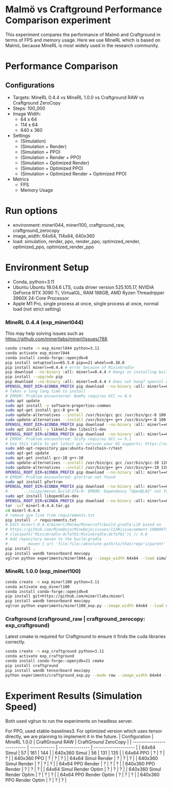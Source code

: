 # Malmö vs Craftground Performance Comparison experiment
This experiment compares the performance of Malmö and Craftground in terms of FPS and memory usage. Here we use MineRL which is based on Malmö, because MineRL is most widely used in the research community.

# Performance Comparison
## Configurations
- Targets: MineRL 0.4.4 vs MineRL 1.0.0 vs Craftground RAW vs Craftground ZeroCopy
- Steps: 100_000
- Image Width:
    - 64 x 64
    - 114 x 64
    - 640 x 360
- Settings
    - (Simulation)
    - (Simulation + Render)
    - (Simulation + PPO)
    - (Simulation + Render + PPO)
    - (Simulation + Optimized Render)
    - (Simulation + Optimized PPO)
    - (Simulation + Optimized Render + Optimized PPO)
- Metrics
    - FPS
    - Memory Usage


# Run options
- environment: minerl044, minerl100, craftground_raw, craftground_zerocopy
- image_width: 64x64, 114x64, 640x360
- load: simulation, render, ppo, render_ppo, optimized_render, optimized_ppo, optimized_render_ppo

# Environment Setup
- Conda, python=3.11
- Ubuntu Ubuntu 18.04.6 LTS, cuda driver version 525.105.17, NVIDIA GeForce RTX 3090 Ti, VirtualGL, RAM 188GB, AMD Ryzen Threadripper 3960X 24-Core Processor
- Apple M1 Pro, single process at once,  single process at once, normal load (not strict setting)

### MineRL 0.4.4 (exp_minerl044)
This may help solving issues such as https://github.com/minerllabs/minerl/issues/788.
```bash
conda create -n exp_minerl044 python=3.11
conda activate exp_minerl044
conda install conda-forge::openjdk=8 
pip install setuptools==65.5.0 pip==21 wheel==0.38.0
pip install minerl==0.4.4 # error because of MixinGradle
pip download --no-binary :all: minerl==0.4.4 # Hangs in installing build dependencies
pip install --upgrade pip
pip download --no-binary :all: minerl==0.4.4 # Does not hang? openssl error
OPENSSL_ROOT_DIR=$CONDA_PREFIX pip download --no-binary :all: minerl==0.4.4
# Takes a long long time to install
# ERROR: Problem encountered: NumPy requires GCC >= 8.4
sudo apt update
sudo apt install -y software-properties-common
sudo apt-get install gcc-8 g++-8
sudo update-alternatives --install /usr/bin/gcc gcc /usr/bin/gcc-8 100
sudo update-alternatives --install /usr/bin/g++ g++ /usr/bin/g++-8 100
OPENSSL_ROOT_DIR=$CONDA_PREFIX pip download --no-binary :all: minerl==0.4.4
sudo apt install -y libxml2-dev libxslt1-dev
OPENSSL_ROOT_DIR=$CONDA_PREFIX pip download --no-binary :all: minerl==0.4.4
# ERROR: Problem encountered: SciPy requires GCC >= 9.1
# Use this table to get latest gcc version your OS supports: https://askubuntu.com/a/1163021/901082
sudo add-apt-repository ppa:ubuntu-toolchain-r/test
sudo apt-get update
sudo apt-get install gcc-10 g++-10
sudo update-alternatives --install /usr/bin/gcc gcc /usr/bin/gcc-10 120
sudo update-alternatives --install /usr/bin/g++ g++ /usr/bin/g++-10 120
OPENSSL_ROOT_DIR=$CONDA_PREFIX pip download --no-binary :all: minerl==0.4.4
# ERROR: Problem encountered: gfortran not found
sudo apt install gfortran
OPENSSL_ROOT_DIR=$CONDA_PREFIX pip download --no-binary :all: minerl==0.4.4
#       ../scipy/meson.build:274:9: ERROR: Dependency "OpenBLAS" not found, tried pkgconfig and cmake
sudo apt install libopenblas-dev
OPENSSL_ROOT_DIR=$CONDA_PREFIX pip download --no-binary :all: minerl==0.4.4
tar -xvf minerl-0.4.4.tar.gz
cd minerl-0.4.4
# remove gym line from requirements.txt
pip install -r requirements.txt
# Edit minerl-0.4.4/minerl/Malmo/Minecraft/build.gradle:L19 based on
# https://github.com/MineDojo/MineDojo/issues/113#issuecomment-1908997704
# classpath('MixinGradle-dcfaf61:MixinGradle:dcfaf61'){ // 0.6
# Add repository maven to the build.gradle
#         maven { url 'file:file:/absolute-path/to/that/repo's/parent' }
pip install .
pip install wandb tensorboard moviepy
vglrun python experiments/minerl044.py --image_width 64x64 --load simulation
```

### MineRL 1.0.0 (exp_minerl100)
```bash
conda create -n exp_minerl100 python=3.11
conda activate exp_minerl100
conda install conda-forge::openjdk=8
pip install git+https://github.com/minerllabs/minerl
pip install wandb tensorboard moviepy
vglrun python experiments/minerl100_exp.py --image_width 64x64 --load simulation
```

### Craftground (craftground_raw | craftground_zerocopy: exp_craftground)
Latest cmake is required for Craftground to ensure it finds the cuda libraries correctly.
```bash
conda create -n exp_craftground python=3.11
conda activate exp_craftground
conda install conda-forge::openjdk=21 cmake
pip install craftground
pip install wandb tensorboard moviepy
python experiments/craftground_exp.py --mode raw --image_width 64x64 --load simulation
```

# Experiment Results (Simulation Speed)
Both used vglrun to run the experiments on headless server.

For PPO, used stable-baselines3. For optimized version which uses tensor directly, we are planning to implement it in the future.
| Configuration              | MineRL 1.0.0 | CraftGround RAW | CraftGround ZeroCopy |
| -------------------------- | ------------ | --------------- | -------------------- |
| 64x64 Simul                | 57           | 161             | 144                  |
| 640x360 Simul              | 56           | 131             | 135                  |
| 64x64 PPO                  | ?            | ?               | ?                    |
| 640x360 PPO                | ?            | ?               | ?                    |
| 64x64 Simul Render         | ?            | ?               | ?                    |
| 640x360 Simul Render       | ?            | ?               | ?                    |
| 64x64 PPO Render           | ?            | ?               | ?                    |
| 640x360 PPO Render         | ?            | ?               | ?                    |
| 64x64 Simul Render Optim   | ?            | ?               | ?                    |
| 640x360 Simul Render Optim | ?            | ?               | ?                    |
| 64x64 PPO Render Optim     | ?            | ?               | ?                    |
| 640x360 PPO Render Optim   | ?            | ?               | ?                    |